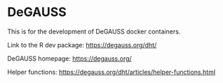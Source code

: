 # DeGAUSS
This is for the development of DeGAUSS docker containers.

Link to the R dev package: https://degauss.org/dht/

DeGAUSS homepage: https://degauss.org/

Helper functions: https://degauss.org/dht/articles/helper-functions.html
